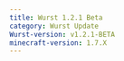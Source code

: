 ```yaml
---
title: Wurst 1.2.1 Beta
category: Wurst Update
Wurst-version: v1.2.1-BETA
minecraft-version: 1.7.X
---
```

